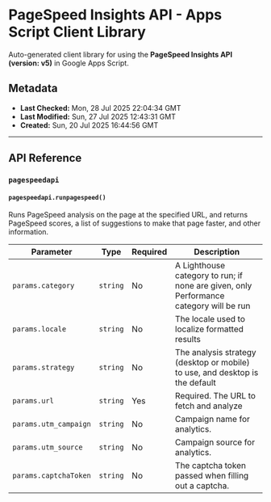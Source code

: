 # PageSpeed Insights API - Apps Script Client Library

Auto-generated client library for using the **PageSpeed Insights API (version: v5)** in Google Apps Script.

## Metadata

- **Last Checked:** Mon, 28 Jul 2025 22:04:34 GMT
- **Last Modified:** Sun, 27 Jul 2025 12:43:31 GMT
- **Created:** Sun, 20 Jul 2025 16:44:56 GMT



---

## API Reference

### `pagespeedapi`

#### `pagespeedapi.runpagespeed()`

Runs PageSpeed analysis on the page at the specified URL, and returns PageSpeed scores, a list of suggestions to make that page faster, and other information.

| Parameter | Type | Required | Description |
|---|---|---|---|
| `params.category` | `string` | No | A Lighthouse category to run; if none are given, only Performance category will be run |
| `params.locale` | `string` | No | The locale used to localize formatted results |
| `params.strategy` | `string` | No | The analysis strategy (desktop or mobile) to use, and desktop is the default |
| `params.url` | `string` | Yes | Required. The URL to fetch and analyze |
| `params.utm_campaign` | `string` | No | Campaign name for analytics. |
| `params.utm_source` | `string` | No | Campaign source for analytics. |
| `params.captchaToken` | `string` | No | The captcha token passed when filling out a captcha. |